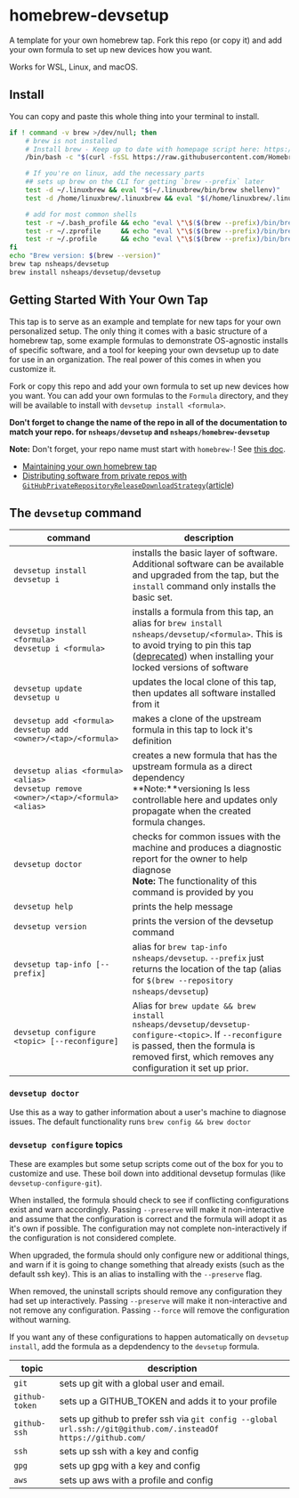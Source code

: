 # homebrew-devsetup
A template for your own homebrew tap. Fork this repo (or copy it) and add your own formula to set up new devices how you want.

Works for WSL, Linux, and macOS.
## Install

You can copy and paste this whole thing into your terminal to install.

<!-- TODO: what about tapping private repos? -->

```bash
if ! command -v brew >/dev/null; then
    # brew is not installed
    # Install brew - Keep up to date with homepage script here: https://brew.sh/
    /bin/bash -c "$(curl -fsSL https://raw.githubusercontent.com/Homebrew/install/HEAD/install.sh)"

    # If you're on linux, add the necessary parts
    ## sets up brew on the CLI for getting `brew --prefix` later
    test -d ~/.linuxbrew && eval "$(~/.linuxbrew/bin/brew shellenv)" 
    test -d /home/linuxbrew/.linuxbrew && eval "$(/home/linuxbrew/.linuxbrew/bin/brew shellenv)"

    # add for most common shells
    test -r ~/.bash_profile && echo "eval \"\$($(brew --prefix)/bin/brew shellenv)\"" >> ~/.bash_profile
    test -r ~/.zprofile     && echo "eval \"\$($(brew --prefix)/bin/brew shellenv)\"" >> ~/.zprofile
    test -r ~/.profile      && echo "eval \"\$($(brew --prefix)/bin/brew shellenv)\"" >> ~/.profile
fi
echo "Brew version: $(brew --version)"
brew tap nsheaps/devsetup
brew install nsheaps/devsetup/devsetup
```

## Getting Started With Your Own Tap

This tap is to serve as an example and template for new taps for your own personalized setup. The only thing it comes with a basic structure of a homebrew tap, some example formulas to demonstrate OS-agnostic installs of specific software, and a tool for keeping your own devsetup up to date for use in an organization. The real power of this comes in when you customize it.

Fork or copy this repo and add your own formula to set up new devices how you want. You can add your own formulas to the `Formula` directory, and they will be available to install with `devsetup install <formula>`.

**Don't forget to change the name of the repo in all of the documentation to match your repo. for `nsheaps/devsetup` and `nsheaps/homebrew-devsetup`**

**Note:** Don't forget, your repo name must start with `homebrew-`! See [this doc](https://docs.brew.sh/Taps#repository-naming-conventions-and-assumptions).

* [Maintaining your own homebrew tap](https://docs.brew.sh/Taps)
* [Distributing software from private repos with `GitHubPrivateRepositoryReleaseDownloadStrategy`](https://github.com/goreleaser/goreleaser/issues/507)([article](https://medium.com/prodopsio/creating-homebrew-taps-for-private-internal-tools-c41363d58ab0))

## The `devsetup` command

| command | description |
| --------- | ------------------- |
| `devsetup install`<br>`devsetup i` | installs the basic layer of software. Additional software can be available and upgraded from the tap, but the `install` command only installs the basic set. |
| `devsetup install <formula>`<br>`devsetup i <formula>` | installs a formula from this tap, an alias for `brew install nsheaps/devsetup/<formula>`. This is to avoid trying to pin this tap ([deprecated](https://github.com/Homebrew/brew/pull/5925)) when installing your locked versions of software |
| `devsetup update`<br>`devsetup u` | updates the local clone of this tap, then updates all software installed from it |
| `devsetup add <formula>`<br>`devsetup add <owner>/<tap>/<formula>` | makes a clone of the upstream formula in this tap to lock it's definition |
| `devsetup alias <formula> <alias>`<br>`devsetup remove <owner>/<tap>/<formula> <alias>` | creates a new formula that has the upstream formula as a direct dependency<br>**Note:**versioning ls less controllable here and updates only propagate when the created formula changes. |
| `devsetup doctor` | checks for common issues with the machine and produces a diagnostic report for the owner to help diagnose<br><b>Note:</b> The functionality of this command is provided by you |
| `devsetup help` | prints the help message |
| `devsetup version` | prints the version of the devsetup command |
| `devsetup tap-info [--prefix]` | alias for `brew tap-info nsheaps/devsetup`. `--prefix` just returns the location of the tap (alias for `$(brew --repository nsheaps/devsetup`) |
| `devsetup configure <topic> [--reconfigure]` | Alias for `brew update && brew install nsheaps/devsetup/devsetup-configure-<topic>`. If `--reconfigure` is passed, then the formula is removed first, which removes any configuration it set up prior. |

### `devsetup doctor`

Use this as a way to gather information about a user's machine to diagnose issues. The default functionality runs `brew config && brew doctor`

### `devsetup configure` topics

These are examples but some setup scripts come out of the box for you to customize and use. These boil down into additional devsetup formulas (like `devsetup-configure-git`).

When installed, the formula should check to see if conflicting configurations exist and warn accordingly.
Passing `--preserve` will make it non-interactive and assume that the configuration is correct and the formula will adopt it as it's own if possible. The configuration may not complete non-interactively if the configuration is not considered complete.

When upgraded, the formula should only configure new or additional things, and warn if it is going to change something that already exists (such as the default ssh key). This is an alias to installing with the `--preserve` flag.

When removed, the uninstall scripts should remove any configuration they had set up interactively. Passing `--preserve` will make it non-interactive and not remove any configuration.
Passing `--force` will remove the configuration without warning.

If you want any of these configurations to happen automatically on `devsetup install`, add the formula as a depdendency to the `devsetup` formula.

| topic | description |
| --------- | ------------------- |
| `git` | sets up git with a global user and email. |
| `github-token` | sets up a GITHUB_TOKEN and adds it to your profile |
| `github-ssh` | sets up github to prefer ssh via `git config --global url.ssh://git@github.com/.insteadOf https://github.com/` |
| `ssh` | sets up ssh with a key and config |
| `gpg` | sets up gpg with a key and config |
| `aws` | sets up aws with a profile and config |